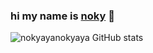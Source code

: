 ### **hi my name is [noky](https://github.com/nokyaya) 👋**




![nokyayanokyaya GitHub stats](https://github-readme-stats.vercel.app/api?username=noky&show_icons=true&theme=radical)
